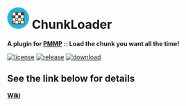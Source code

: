 # <img src="./assets/icon/index.svg" height="50" width="50"> ChunkLoader  
__A plugin for [PMMP](https://pmmp.io) :: Load the chunk you want all the time!__  

[![license](https://img.shields.io/github/license/PresentKim/ChunkLoader-PMMP.svg?label=License)](./LICENSE)
[![release](https://img.shields.io/github/release/PresentKim/ChunkLoader-PMMP.svg?label=Release)](../../releases/latest)
[![download](https://img.shields.io/github/downloads/PresentKim/ChunkLoader-PMMP/total.svg?label=Download)](../../releases/latest)
  
## See the link below for details  
[**Wiki**](../../wiki)
